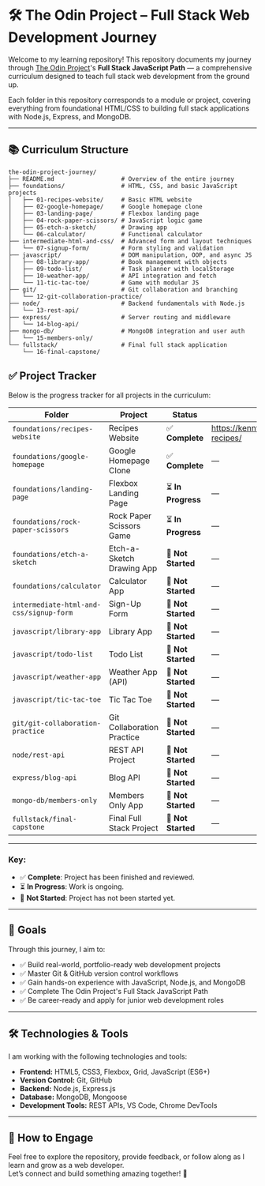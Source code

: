 # 🛠️ The Odin Project – Full Stack Web Development Journey

Welcome to my learning repository! This repository documents my journey through [The Odin Project](https://www.theodinproject.com/)'s **Full Stack JavaScript Path** — a comprehensive curriculum designed to teach full stack web development from the ground up.

Each folder in this repository corresponds to a module or project, covering everything from foundational HTML/CSS to building full stack applications with Node.js, Express, and MongoDB.

---

## 📚 Curriculum Structure

```
the-odin-project-journey/
├── README.md                   # Overview of the entire journey
├── foundations/                # HTML, CSS, and basic JavaScript projects
│   ├── 01-recipes-website/     # Basic HTML website
│   ├── 02-google-homepage/     # Google homepage clone
│   ├── 03-landing-page/        # Flexbox landing page
│   ├── 04-rock-paper-scissors/ # JavaScript logic game
│   ├── 05-etch-a-sketch/       # Drawing app
│   └── 06-calculator/          # Functional calculator
├── intermediate-html-and-css/  # Advanced form and layout techniques
│   └── 07-signup-form/         # Form styling and validation
├── javascript/                 # DOM manipulation, OOP, and async JS
│   ├── 08-library-app/         # Book management with objects
│   ├── 09-todo-list/           # Task planner with localStorage
│   ├── 10-weather-app/         # API integration and fetch
│   └── 11-tic-tac-toe/         # Game with modular JS
├── git/                        # Git collaboration and branching
│   └── 12-git-collaboration-practice/
├── node/                       # Backend fundamentals with Node.js
│   └── 13-rest-api/
├── express/                    # Server routing and middleware
│   └── 14-blog-api/
├── mongo-db/                   # MongoDB integration and user auth
│   └── 15-members-only/
└── fullstack/                  # Final full stack application
    └── 16-final-capstone/
```


## ✅ Project Tracker

Below is the progress tracker for all projects in the curriculum:

| **Folder**                              | **Project**                 | **Status**         | **Live/Demo**                              |
|-----------------------------------------|-----------------------------|--------------------|--------------------------------------------|
| `foundations/recipes-website`           | Recipes Website             | ✅ **Complete**    | https://kennysiwawa.github.io/odin-recipes/|
| `foundations/google-homepage`           | Google Homepage Clone       | ✅ **Complete**    | —                                          |
| `foundations/landing-page`              | Flexbox Landing Page        | ⏳ **In Progress** | —                                          |
| `foundations/rock-paper-scissors`       | Rock Paper Scissors Game    | ⏳ **In Progress** | —                                          |
| `foundations/etch-a-sketch`             | Etch-a-Sketch Drawing App   | 🔄 **Not Started** | —                                          |
| `foundations/calculator`                | Calculator App              | 🔄 **Not Started** | —                                          |
| `intermediate-html-and-css/signup-form` | Sign-Up Form                | 🔄 **Not Started** | —                                          |
| `javascript/library-app`                | Library App                 | 🔄 **Not Started** | —                                          |
| `javascript/todo-list`                  | Todo List                   | 🔄 **Not Started** | —                                          |
| `javascript/weather-app`                | Weather App (API)           | 🔄 **Not Started** | —                                          |
| `javascript/tic-tac-toe`                | Tic Tac Toe                 | 🔄 **Not Started** | —                                          |
| `git/git-collaboration-practice`        | Git Collaboration Practice  | 🔄 **Not Started** | —                                          |
| `node/rest-api`                         | REST API Project            | 🔄 **Not Started** | —                                          |
| `express/blog-api`                      | Blog API                    | 🔄 **Not Started** | —                                          |
| `mongo-db/members-only`                 | Members Only App            | 🔄 **Not Started** | —                                          |
| `fullstack/final-capstone`              | Final Full Stack Project    | 🔄 **Not Started** | —                                          |

---

### Key:
- ✅ **Complete**: Project has been finished and reviewed.
- ⏳ **In Progress**: Work is ongoing.
- 🔄 **Not Started**: Project has not been started yet.

---

## 🚀 Goals

Through this journey, I aim to:

- ✅ Build real-world, portfolio-ready web development projects  
- ✅ Master Git & GitHub version control workflows  
- ✅ Gain hands-on experience with JavaScript, Node.js, and MongoDB  
- ✅ Complete The Odin Project's Full Stack JavaScript Path  
- ✅ Be career-ready and apply for junior web development roles  

---

## 🛠️ Technologies & Tools

I am working with the following technologies and tools:

- **Frontend:** HTML5, CSS3, Flexbox, Grid, JavaScript (ES6+)
- **Version Control:** Git, GitHub
- **Backend:** Node.js, Express.js
- **Database:** MongoDB, Mongoose
- **Development Tools:** REST APIs, VS Code, Chrome DevTools

---

## 🙌 How to Engage

Feel free to explore the repository, provide feedback, or follow along as I learn and grow as a web developer.  
Let’s connect and build something amazing together! 🚀